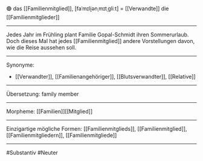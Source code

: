 🟢 das [[Familienmitglied]], [faˈmɪli̯ənˌmɪtˌɡliːt] = [[Verwandte]]
die [[Familienmitglieder]]

---
Jedes Jahr im Frühling plant Familie Gopal-Schmidt ihren Sommerurlaub. Doch dieses Mal hat jedes [[Familienmitglied]] andere Vorstellungen davon, wie die Reise aussehen soll. 

---
Synonyme:
- [[Verwandter]], [[Familienangehöriger]], [[Blutsverwandter]], [[Relative]]

---
Übersetzung: family member

---
Morpheme:
[[Familien]][[Mitglied]]

---
Einzigartige mögliche Formen: 
[[Familienmitglieds]], [[Familienmitglied]], [[Familienmitgliedern]], [[Familienmitgliede]]

---
#Substantiv #Neuter
